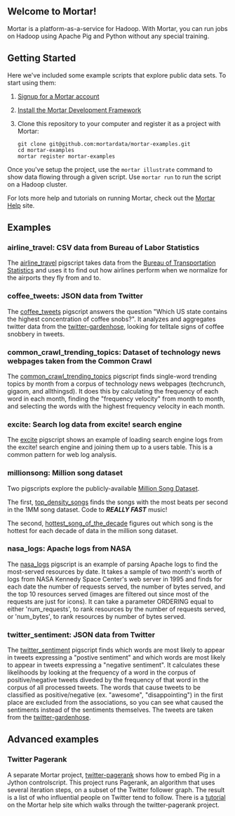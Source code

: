 ## Welcome to Mortar!

Mortar is a platform-as-a-service for Hadoop.  With Mortar, you can run jobs on Hadoop using Apache Pig and Python without any special training.  

## Getting Started

Here we've included some example scripts that explore public data sets. To start using them:

1. [Signup for a Mortar account](https://app.mortardata.com/signup)
1. [Install the Mortar Development Framework](http://help.mortardata.com/#!/install_mortar_development_framework)
1.  Clone this repository to your computer and register it as a project with Mortar:

        git clone git@github.com:mortardata/mortar-examples.git
        cd mortar-examples
        mortar register mortar-examples

Once you've setup the project, use the `mortar illustrate` command to show data flowing through a given script.  Use `mortar run` to run the script on a Hadoop cluster.

For lots more help and tutorials on running Mortar, check out the [Mortar Help](http://help.mortardata.com/) site.

## Examples

### airline_travel: CSV data from Bureau of Labor Statistics

The [airline_travel](https://github.com/mortardata/mortar-examples/blob/master/pigscripts/airline_travel.pig) pigscript takes data from the [Bureau of Transportation Statistics](http://www.transtats.bts.gov/DL_SelectFields.asp?Table_ID=236) and uses it to find out how airlines perform when we normalize for the airports they fly from and to.

### coffee_tweets: JSON data from Twitter

The [coffee_tweets](https://github.com/mortardata/mortar-examples/blob/master/pigscripts/coffee_tweets.pig) pigscript answers the question "Which US state contains the highest concentration of coffee snobs?".  It analyzes and aggregates twitter data from the [twitter-gardenhose](https://github.com/mortardata/twitter-gardenhose), looking for telltale signs of coffee snobbery in tweets.

### common_crawl_trending_topics: Dataset of technology news webpages taken from the Common Crawl

The [common_crawl_trending_topics](https://github.com/mortardata/mortar-examples/blob/master/pigscripts/common_crawl_trending_topics.pig) pigscript finds single-word trending topics by month from a corpus of technology news webpages (techcrunch, gigaom, and allthingsd). It does
this by calculating the frequency of each word in each month, finding the "frequency velocity" from month to month, and selecting the words 
with the highest frequency velocity in each month.

### excite: Search log data from excite! search engine

The [excite](https://github.com/mortardata/mortar-examples/blob/master/pigscripts/excite.pig) pigscript shows an example of loading search engine logs from the excite! search engine and joining them up to a users table.  This is a common pattern for web log analysis.

### millionsong: Million song dataset

Two pigscripts explore the publicly-available [Million Song Dataset](http://labrosa.ee.columbia.edu/millionsong/pages/field-list).

The first, [top_density_songs](https://github.com/mortardata/mortar-examples/blob/master/pigscripts/top_density_songs.pig) finds the songs with the most beats per second in the 1MM song dataset.  Code to ***REALLY FAST*** music!

The second, [hottest_song_of_the_decade](https://github.com/mortardata/mortar-examples/blob/master/pigscripts/hottest_song_of_the_decade.pig) figures out which song is the hottest for each decade of data in the million song dataset.

### nasa_logs: Apache logs from NASA

The [nasa_logs](https://github.com/mortardata/mortar-examples/blob/master/pigscripts/nasa_logs.pig) pigscript is an example of parsing Apache logs to find the most-served resources by date. It takes a sample of two month's worth of logs from 
NASA Kennedy Space Center's web server in 1995 and finds for each date the number of requests served, the number of bytes served, and
the top 10 resources served (images are filtered out since most of the requests are just for icons). It can take a parameter
ORDERING equal to either 'num_requests', to rank resources by the number of requests served, or 'num_bytes', to rank resources
by number of bytes served.

### twitter_sentiment: JSON data from Twitter

The [twitter_sentiment](https://github.com/mortardata/mortar-examples/blob/master/pigscripts/twitter_sentiment.pig) pigscript finds which words are most likely to appear in tweets expressing a "postive sentiment" and which words are most likely to appear in tweets expressing a "negative sentiment". It calculates these likelihoods by looking at the frequency of a word in the corpus of positive/negative tweets diveded by the frequency of that word in the corpus of all processed tweets. The words that cause tweets to be classified as positive/negative (ex. "awesome", "disappointing") in the first place are excluded from the associations, so you can see what caused the sentiments instead of the sentiments themselves. The tweets are taken from the [twitter-gardenhose](https://github.com/mortardata/twitter-gardenhose).

## Advanced examples

### Twitter Pagerank

A separate Mortar project, [twitter-pagerank](https://github.com/mortardata/twitter-pagerank) shows how to embed Pig 
in a Jython controlscript.  This project runs Pagerank, an algorithm that uses several iteration steps, on a subset of 
the Twitter follower graph. The result is a list of who influential people on Twitter tend to follow. 
There is a [tutorial](http://help.mortardata.com/tutorials/git_projects/working_with_iterative_algorithms) 
on the Mortar help site which walks through the twitter-pagerank project.
